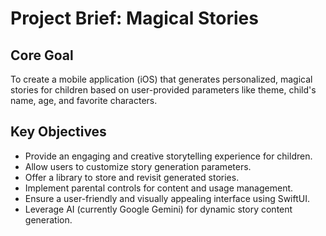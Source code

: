 # Project Brief: Magical Stories

## Core Goal
To create a mobile application (iOS) that generates personalized, magical stories for children based on user-provided parameters like theme, child's name, age, and favorite characters.

## Key Objectives
- Provide an engaging and creative storytelling experience for children.
- Allow users to customize story generation parameters.
- Offer a library to store and revisit generated stories.
- Implement parental controls for content and usage management.
- Ensure a user-friendly and visually appealing interface using SwiftUI.
- Leverage AI (currently Google Gemini) for dynamic story content generation.
